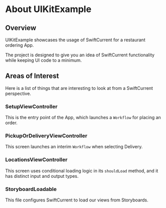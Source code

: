 #  About UIKitExample

## Overview
UIKitExample showcases the usage of SwiftCurrent for a restaurant ordering App.

The project is designed to give you an idea of SwiftCurrent functionality while keeping UI code to a minimum.

## Areas of Interest
Here is a list of things that are interesting to look at from a SwiftCurrent perspective.

### SetupViewController
This is the entry point of the App, which launches a `Workflow` for placing an order.

### PickupOrDeliveryViewController
This screen launches an interim `Workflow` when selecting Delivery.

### LocationsViewController
This screen uses conditional loading logic in its `shouldLoad` method, and it has distinct input and output types.

### StoryboardLoadable
This file configures SwiftCurrent to load our views from Storyboards.
